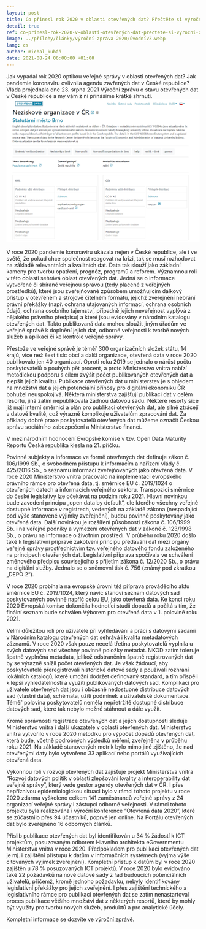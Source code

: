 ```yaml
---
layout: post
title: Co přinesl rok 2020 v oblasti otevřených dat? Přečtěte si výroční zprávu
detail: true
ref: co-prinesl-rok-2020-v-oblasti-otevřených-dat-prectete-si-vyrocni-zprávu
image: ../přílohy/články/výroční-zpráva-2020/úvodníVZ.webp 
lang: cs
author: michal_kubáň
date: 2021-08-24 06:00:00 +01:00
---
```


Jak vypadal rok 2020 optikou veřejné správy v oblasti otevřených dat? Jak pandemie koronaviru ovlivnila agendu zavřených dat v České republice?
Vláda projednala dne 23. srpna 2021 Výroční zprávu o stavu otevřených dat v České republice a my vám z ní přinášíme krátké shrnutí.
![alt text](<../přílohy/články/neziskovky-automatizace-dashboardu/obrázky/neziskovky.webp>)


<!--more-->

V roce 2020 pandemie koronaviru ukázala nejen v České republice, ale i ve světě, že pokud chce společnost reagovat na krizi, tak se musí rozhodovat na základě relevantních a kvalitních dat.
Data tak slouží jako základní kameny pro tvorbu opatření, prognóz, programů a reforem.
Významnou roli v této oblasti sehrává oblast otevřených dat.
Jedná se o informace vytvořené či sbírané veřejnou správou (tedy placené z veřejných prostředků), které jsou zveřejňované způsobem umožňujícím dálkový přístup v otevřeném a strojově čitelném formátu, jejichž zveřejnění nebrání právní překážky (např. ochrana utajovaných informací, ochrana osobních údajů, ochrana osobního tajemství, případně jejich neveřejnost vyplývá z nějakého právního předpisu) a které jsou evidovány v národním katalogu otevřených dat.
Takto publikovaná data mohou sloužit jiným úřadům ve veřejné správě k doplnění jejich dat, odborné veřejnosti k tvorbě nových služeb a aplikací či ke kontrole veřejné správy. 

Přestože ve veřejné správě je téměř 300 organizačních složek státu, 14 krajů, více než šest tisíc obcí a další organizace, otevřená data v roce 2020 publikovalo jen 40 organizací.
Oproti roku 2019 se jednalo o nárůst počtu poskytovatelů o pouhých pět procent, a proto Ministerstvo vnitra nabízí metodickou podporu s cílem zvýšit počet publikovaných otevřených dat a zlepšit jejich kvalitu.
Publikace otevřených dat u ministerstev je s ohledem na množství dat a jejich potenciální přínosy pro digitální ekonomiku ČR bohužel neuspokojivá.
Některá ministerstva zajišťují publikaci dat v celém resortu, jiná zatím nepublikovala žádnou datovou sadu.
Některé resorty sice již mají interní směrnici a plán pro publikaci otevřených dat, ale silně ztrácejí v datové kvalitě, což výrazně komplikuje uživatelům zpracování dat.
Za příklady dobré praxe poskytovatelů otevřených dat můžeme označit Českou správu sociálního zabezpečení a Ministerstvo financí.

V mezinárodním hodnocení Evropské komise v tzv. Open Data Maturity Reportu Česká republika klesla na 21. příčku. 

Povinné subjekty a informace ve formě otevřených dat definuje zákon č. 106/1999 Sb., o svobodném přístupu k informacím a nařízení vlády č. 425/2016 Sb., o seznamu informací zveřejňovaných jako otevřená data.
V roce 2020 Ministerstvo vnitra pracovalo na implementaci evropského právního rámce pro otevřená data, tj. směrnice EU č. 2019/1024 o otevřených datech a informacích veřejného sektoru.
Transpozici směrnice do české legislativy lze očekávat na podzim roku 2021.
Hlavní novinkou bude zavedení principu „open data by default“, dle kterého všechny veřejně dostupné informace v registrech, vedených na základě zákona (nespadající pod výše stanovené výjimky zveřejnění), budou povinně poskytovány jako otevřená data.
Další novinkou je rozšíření působnosti zákona č. 106/1999 Sb. i na veřejné podniky a vymezení otevřených dat v zákoně č. 123/1998 Sb., o právu na informace o životním prostředí.
V průběhu roku 2020 došlo také k legislativní přípravě zakotvení principu předávání dat mezi orgány veřejné správy prostřednictvím tzv. veřejného datového fondu založeného na principech otevřených dat.
Legislativní příprava spočívala ve schválení změnového předpisu souvisejícího s přijetím zákona č. 12/2020 Sb., o právu na digitální služby.
Jednalo se o sněmovní tisk č. 756 (známý pod zkratkou „DEPO 2“). 

V roce 2020 probíhala na evropské úrovni též příprava prováděcího aktu směrnice EU č. 2019/1024, který navíc stanoví seznam datových sad poskytovaných povinně napříč celou EU, jako otevřená data.
Ke konci roku 2020 Evropská komise dokončila hodnotící studii dopadů a počítá s tím, že finální seznam bude schválen Výborem pro otevřená data v 1. polovině roku 2021. 

Velmi důležitou roli pro uživatele při vyhledávání a práci s datovými sadami v Národním katalogu otevřených dat sehrává i kvalita metadatových záznamů.
V roce 2020 však pouze necelá třetina poskytovatelů vyplnila u svých datových sad všechny povinné položky metadat.
NKOD zatím toleruje špatně vyplněná metadata, jelikož odstraněním špatně registrovaných dat by se výrazně snížil počet otevřených dat.
Je však žádoucí, aby poskytovatelé přeregistrovali historické datové sady a používali rozhraní lokálních katalogů, které umožní dodržet definovaný standard, a tím přispěli k lepší vyhledatelnosti a využití publikovaných datových sad.
Komplikací pro uživatele otevřených dat jsou i občasně nedostupné distribuce datových sad (vlastní data), schémata, užití podmínek a uživatelské dokumentace.
Téměř polovina poskytovatelů neměla nepřetržitě dostupné distribuce datových sad, které tak nebylo možné stáhnout a dále využít. 

Kromě správnosti registrace otevřených dat a jejich dostupnosti sleduje Ministerstvo vnitra i další ukazatele v oblasti otevřených dat.
Ministerstvo vnitra vytvořilo v roce 2020 metodiku pro výpočet dopadů otevřených dat, která bude, včetně podrobných výsledků měření, zveřejněna v průběhu roku 2021.
Na základě stanovených metrik bylo mimo jiné zjištěno, že nad otevřenými daty bylo vytvořeno 33 aplikací nebo portálů využívajících otevřená data.

Výkonnou roli v rozvoji otevřených dat zajišťuje projekt Ministerstva vnitra “Rozvoj datových politik v oblasti zlepšování kvality a interoperability dat veřejné správy”, který vede gestor agendy otevřených dat v ČR.
I přes nepříznivou epidemiologickou situaci bylo v rámci tohoto projektu v roce 2020 zdarma vyškoleno celkem 141 zaměstnanců veřejné správy z 24 organizací veřejné správy i zástupci odborné veřejnosti.
V rámci tohoto projektu byla realizována i výroční konference “Otevřená data 2020”, které se zúčastnilo přes 94 účastníků, poprvé jen online. Na Portálu otevřených dat bylo zveřejněno 16 odborných článků. 

Příslib publikace otevřených dat byl identifikován u 34 % žádostí k ICT projektům, posuzovaným odborem Hlavního architekta eGovernmentu Ministerstva vnitra v roce 2020. Předpokladem pro publikaci otevřených dat je mj. i zajištění přístupu k datům v informačních systémech (vyjma výše citovaných výjimek zveřejnění).
Kompletní přístup k datům byl v roce 2020 zajištěn u 78 % posuzovaných ICT projektů. V roce 2020 bylo evidováno také 22 požadavků na nové datové sady z řad budoucích potenciálních uživatelů, přičemž, kromě jednoho požadavku, nebyly identifikovány legislativní překážky pro jejich zveřejnění.
I přes zajištění technického a legislativního rámce pro publikaci otevřených dat se zatím nenastartoval proces publikace většího množství dat z některých resortů, které by mohly být využity pro tvorbu nových služeb, produktů a pro analytické účely.

Kompletní informace se dozvíte ve [výroční zprávě][VZ OD 2020]. 

[VZ OD 2020]: https://opendata.gov.cz/_media/dokumenty:výroční_zpráva_od_za_rok_2020.pdf "Výroční zpráva OD 2020"